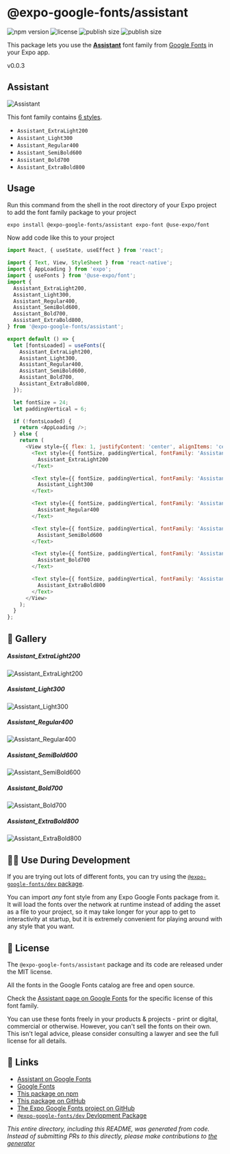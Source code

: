 # @expo-google-fonts/assistant

![npm version](https://flat.badgen.net/npm/v/@expo-google-fonts/assistant)
![license](https://flat.badgen.net/github/license/expo/google-fonts)
![publish size](https://flat.badgen.net/packagephobia/install/@expo-google-fonts/assistant)
![publish size](https://flat.badgen.net/packagephobia/publish/@expo-google-fonts/assistant)

This package lets you use the [**Assistant**](https://fonts.google.com/specimen/Assistant) font family from [Google Fonts](https://fonts.google.com/) in your Expo app.

v0.0.3

## Assistant

![Assistant](./font-family.png)

This font family contains [6 styles](#-gallery).

- `Assistant_ExtraLight200`
- `Assistant_Light300`
- `Assistant_Regular400`
- `Assistant_SemiBold600`
- `Assistant_Bold700`
- `Assistant_ExtraBold800`

## Usage

Run this command from the shell in the root directory of your Expo project to add the font family package to your project
```sh
expo install @expo-google-fonts/assistant expo-font @use-expo/font
```

Now add code like this to your project
```js
import React, { useState, useEffect } from 'react';

import { Text, View, StyleSheet } from 'react-native';
import { AppLoading } from 'expo';
import { useFonts } from '@use-expo/font';
import {
  Assistant_ExtraLight200,
  Assistant_Light300,
  Assistant_Regular400,
  Assistant_SemiBold600,
  Assistant_Bold700,
  Assistant_ExtraBold800,
} from '@expo-google-fonts/assistant';

export default () => {
  let [fontsLoaded] = useFonts({
    Assistant_ExtraLight200,
    Assistant_Light300,
    Assistant_Regular400,
    Assistant_SemiBold600,
    Assistant_Bold700,
    Assistant_ExtraBold800,
  });

  let fontSize = 24;
  let paddingVertical = 6;

  if (!fontsLoaded) {
    return <AppLoading />;
  } else {
    return (
      <View style={{ flex: 1, justifyContent: 'center', alignItems: 'center' }}>
        <Text style={{ fontSize, paddingVertical, fontFamily: 'Assistant_ExtraLight200' }}>
          Assistant_ExtraLight200
        </Text>

        <Text style={{ fontSize, paddingVertical, fontFamily: 'Assistant_Light300' }}>
          Assistant_Light300
        </Text>

        <Text style={{ fontSize, paddingVertical, fontFamily: 'Assistant_Regular400' }}>
          Assistant_Regular400
        </Text>

        <Text style={{ fontSize, paddingVertical, fontFamily: 'Assistant_SemiBold600' }}>
          Assistant_SemiBold600
        </Text>

        <Text style={{ fontSize, paddingVertical, fontFamily: 'Assistant_Bold700' }}>
          Assistant_Bold700
        </Text>

        <Text style={{ fontSize, paddingVertical, fontFamily: 'Assistant_ExtraBold800' }}>
          Assistant_ExtraBold800
        </Text>
      </View>
    );
  }
};

```

## 🔡 Gallery

##### Assistant_ExtraLight200
![Assistant_ExtraLight200](./6f4c276bf1e4d52183015128074de4702a86fc31cce04f575a8ebef54a077c78.ttf.png)

##### Assistant_Light300
![Assistant_Light300](./ad7ba792736448061fddf24806abe616e89d7a21a00d169ac4bf95db35ffe9cc.ttf.png)

##### Assistant_Regular400
![Assistant_Regular400](./1ffb8d00a2bd6ab725bb34dc8eaf61737481f6b285988332e4f6a4b60279dbde.ttf.png)

##### Assistant_SemiBold600
![Assistant_SemiBold600](./1dc8095e8dddae977007770ce433f8ed1e374d0a83d7330ecea3b335109a4985.ttf.png)

##### Assistant_Bold700
![Assistant_Bold700](./81008b85f8a91125a8efe85a353982fe1b825def9ef33eed881b709a6debf250.ttf.png)

##### Assistant_ExtraBold800
![Assistant_ExtraBold800](./a7370c1c3e5649abcfa6f44475eed601eb070ab934a708081b87627827d5463a.ttf.png)


## 👩‍💻 Use During Development

If you are trying out lots of different fonts, you can try using the [`@expo-google-fonts/dev` package](https://github.com/expo/google-fonts/tree/master/font-packages/dev#readme).

You can import *any* font style from any Expo Google Fonts package from it. It will load the fonts
over the network at runtime instead of adding the asset as a file to your project, so it may take longer
for your app to get to interactivity at startup, but it is extremely convenient
for playing around with any style that you want.

## 📖 License

The `@expo-google-fonts/assistant` package and its code are released under the MIT license.

All the fonts in the Google Fonts catalog are free and open source.

Check the [Assistant page on Google Fonts](https://fonts.google.com/specimen/Assistant) for the specific license of this font family.

You can use these fonts freely in your products & projects - print or digital, commercial or otherwise. However, you can't sell the fonts on their own. This isn't legal advice, please consider consulting a lawyer and see the full license for all details.

## 🔗 Links

- [Assistant on Google Fonts](https://fonts.google.com/specimen/Assistant)
- [Google Fonts](https://fonts.google.com/)
- [This package on npm](https://www.npmjs.com/package/@expo-google-fonts/assistant)
- [This package on GitHub](https://github.com/expo/google-fonts/tree/master/font-packages/assistant)
- [The Expo Google Fonts project on GitHub](https://github.com/expo/google-fonts)
- [`@expo-google-fonts/dev` Devlopment Package](https://github.com/expo/google-fonts/tree/master/font-packages/dev)


*This entire directory, including this README, was generated from code. Instead of submitting PRs to this directly, please make contributions to [the generator](https://github.com/expo/google-fonts/tree/master/packages/generator)*
